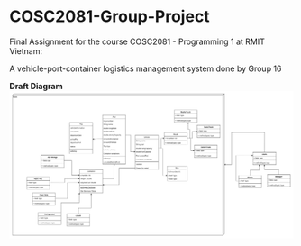 # COSC2081-Group-Project
<p>Final Assignment for the course COSC2081 - Programming 1 at RMIT Vietnam: </p>
<p></p>A vehicle-port-container logistics management system done by Group 16 </p>

**Draft Diagram**
![Draft Diagram](logistics.png)

